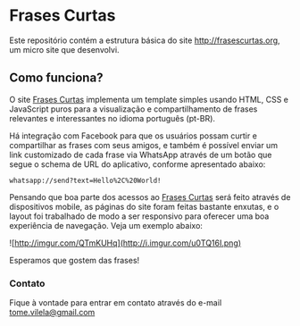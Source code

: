 ﻿# Frases Curtas

Este repositório contém a estrutura básica do site http://frasescurtas.org, um micro site que desenvolvi.

## Como funciona?

O site [Frases Curtas](http://frasescurtas.org) implementa um template simples usando HTML, CSS e JavaScript puros para a visualização e compartilhamento de frases relevantes e interessantes no idioma português (pt-BR).

Há integração com Facebook para que os usuários possam curtir e compartilhar as frases com seus amigos, e também é possível enviar um link customizado de cada frase via WhatsApp através de um botão que segue o schema de URL do aplicativo, conforme apresentado abaixo:

```
whatsapp://send?text=Hello%2C%20World!
```

Pensando que boa parte dos acessos ao [Frases Curtas](http://frasescurtas.org) será feito através de dispositivos mobile, as páginas do site foram feitas bastante enxutas, e o layout foi trabalhado de modo a ser responsivo para oferecer uma boa experiência de navegação. Veja um exemplo abaixo:

![http://imgur.com/QTmKUHq](http://i.imgur.com/u0TQ16I.png)

Esperamos que gostem das frases!

### Contato

Fique à vontade para entrar em contato através do e-mail tome.vilela@gmail.com

